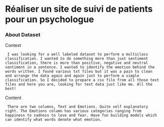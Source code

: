# Réaliser un site de suivi de patients pour un psychologue


### About Dataset
Context

     I was looking for a well labeled dataset to perform a multiclass classification. I wanted to do something more than just sentiment classification, there is more than positive, negative and neutral sentiment in a sentence. I wanted to identify the emotion behind the words written. I found various txt files but it was a pain to clean and arrange the data again and again just to perform a simple classification. So I decided to prepare a csv file from all those text files and here you are, looking for text data just like me. All the best!
Content

     There are two columns, Text and Emotions. Quite self explanatory right. The Emotions column has various categories ranging from happiness to sadness to love and fear. Have fun building models which can identify what words denote what emotion. 